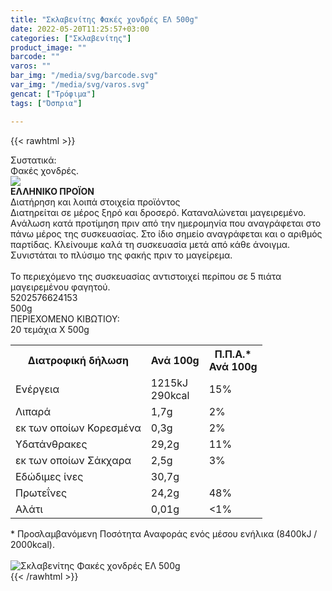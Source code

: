 ```yaml
---
title: "Σκλαβενίτης Φακές χονδρές ΕΛ 500g"
date: 2022-05-20T11:25:57+03:00
categories: ["Σκλαβενίτης"]
product_image: ""
barcode: ""
varos: ""
bar_img: "/media/svg/barcode.svg"
var_img: "/media/svg/varos.svg"
gencat: ["Τρόφιμα"]
tags: ["Όσπρια"]

---
```

{{< rawhtml >}}

<div class="sload477"><div class="product"><div id="sistatika">Συστατικά:</div><div class="alltext">Φακές χονδρές.</div><div id="flag"><div id="flagimage"><img src="/media/icons/gr.svg"></div><span id="flagtext"><b>ΕΛΛΗΝΙΚΟ ΠΡΟΪΟΝ</b></span></div><div id="loipa">Διατήρηση και λοιπά στοιχεία προϊόντος</div><div class="alltext">Διατηρείται σε μέρος ξηρό και δροσερό. Καταναλώνεται μαγειρεμένο. Aνάλωση κατά προτίμηση πριν από την ημερομηνία που αναγράφεται στο πάνω μέρος της συσκευασίας. Στο ίδιο σημείο αναγράφεται και ο αριθμός παρτίδας. Κλείνουμε καλά τη συσκευασία μετά από κάθε άνοιγμα. Συνιστάται το πλύσιμο της φακής πριν το μαγείρεμα.<br><br>Το περιεχόμενο της συσκευασίας αντιστοιχεί περίπου σε 5 πιάτα μαγειρεμένου φαγητού.</div><div id="barcode"><div id="barimage1"></div><span id="bartext">5202576624153</span></div><div id="varos"><div id="varosimage1"></div><span id="varostext">500g</span></div><div id="kivotio">ΠΕΡΙΕΧΟΜΕΝΟ ΚΙΒΩΤΙΟΥ:<br>20 τεμάχια Χ 500g</div><div class="tabout"><table id="diatable"><tbody><tr><th>Διατροφική δήλωση</th><th>Ανά 100g</th><th>Π.Π.Α.*<br>Ανά 100g</th></tr><tr><td class="texr2">Ενέργεια</td><td class="texr">1215kJ<br>290kcal</td><td class="texr">15%</td></tr><tr><td class="texr2">Λιπαρά</td><td class="texr">1,7g</td><td class="texr">2%</td></tr><tr><td class="gray">εκ των οποίων Κορεσµένα</td><td class="gray2">0,3g</td><td class="gray2">2%</td></tr><tr><td class="texr2">Yδατάνθρακες</td><td class="texr">29,2g</td><td class="texr">11%</td></tr><tr><td class="gray">εκ των οποίων Σάκχαρα</td><td class="gray2">2,5g</td><td class="gray2">3%</td></tr><tr><td class="texr2">Eδώδιμες ίνες</td><td class="texr">30,7g</td><td class="texr"></td></tr><tr><td class="texr2">Πρωτεΐνες</td><td class="texr">24,2g</td><td class="texr">48%</td></tr><tr><td class="texr2">Αλάτι</td><td class="texr">0,01g</td><td class="texr">&lt;1%</td></tr></tbody></table></div><div class="alltext">* Προσλαμβανόμενη Ποσότητα Αναφοράς ενός μέσου ενήλικα (8400kJ / 2000kcal).</div><br><div class="pimg"><img alt="Σκλαβενίτης Φακές χονδρές ΕΛ 500g" title="Σκλαβενίτης Φακές χονδρές ΕΛ 500g" src="/media/images/sklavenitis-fakes-xondres-el-500g.jpg"></div></div></div>
{{< /rawhtml >}}



